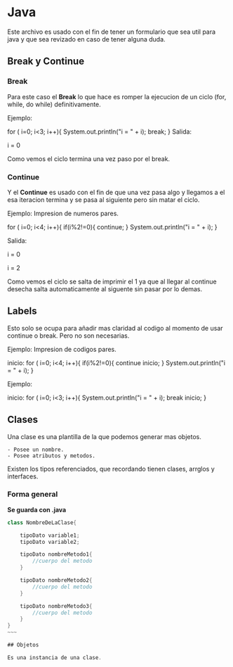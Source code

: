 # Java

Este archivo es usado con el fin de tener un formulario que sea util para java y que sea revizado en caso de tener alguna duda.

## Break y Continue

### Break

Para este caso el **Break** lo que hace es romper la ejecucion de un ciclo (for, while, do while) definitivamente.

Ejemplo:

for ( i=0; i<3; i++){
    System.out.println("i = " + i);
    break;
}
Salida:

i = 0

Como vemos el ciclo termina una vez paso por el break.  

### Continue

 Y el **Continue** es usado con el fin de que una vez pasa algo y llegamos a el esa iteracion termina y se pasa al siguiente pero sin matar el ciclo.

 Ejemplo: Impresion de numeros pares.

 for ( i=0; i<4; i++){
    if(i%2!=0){
        continue;
    }
     System.out.println("i = " + i);
 }

Salida:

i = 0

i = 2

Como vemos el ciclo se salta de imprimir el 1 ya que al llegar al continue desecha salta automaticamente al siguente sin pasar por lo demas.

## Labels

Esto solo se ocupa para añadir mas claridad al codigo al momento de usar continue o break. Pero no son necesarias.

Ejemplo: Impresion de codigos pares.

inicio:
 for ( i=0; i<4; i++){
    if(i%2!=0){
        continue inicio;
    }
     System.out.println("i = " + i);
 }

 Ejemplo:

inicio:
 for ( i=0; i<3; i++){
    System.out.println("i = " + i);
    break inicio;
 }

## Clases

Una clase es una plantilla de la que podemos generar mas objetos.

    - Posee un nombre.
    - Posee atributos y metodos. 

Existen los tipos referenciados, que recordando tienen clases, arrglos y interfaces.

### Forma general

**Se guarda con .java**

```java
class NombreDeLaClase{

    tipoDato variable1;
    tipoDato variable2;

    tipoDato nombreMetodo1{
        //cuerpo del metodo
    }

    tipoDato nombreMetodo2{
        //cuerpo del metodo
    }

    tipoDato nombreMetodo3{
        //cuerpo del metodo
    }
} 
~~~

## Objetos

Es una instancia de una clase.
